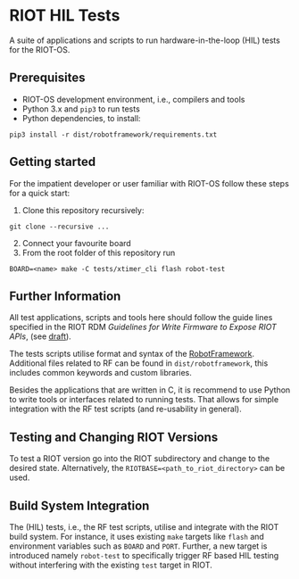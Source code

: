 # RIOT HIL Tests

A suite of applications and scripts to run hardware-in-the-loop (HIL) tests for
the RIOT-OS.

## Prerequisites

* RIOT-OS development environment, i.e., compilers and tools
* Python 3.x and `pip3` to run tests
* Python dependencies, to install:
```
pip3 install -r dist/robotframework/requirements.txt
```

## Getting started

For the impatient developer or user familiar with RIOT-OS follow these steps
for a quick start:

1. Clone this repository recursively:
```
git clone --recursive ...
```
2. Connect your favourite board
3. From the root folder of this repository run
```
BOARD=<name> make -C tests/xtimer_cli flash robot-test
```

## Further Information

All test applications, scripts and tools here should follow the guide lines
specified in the RIOT RDM *Guidelines for Write Firmware to Expose RIOT APIs*,
(see [draft]).

The tests scripts utilise format and syntax of the [RobotFramework]. Additional
files related to RF can be found in `dist/robotframework`, this includes common
keywords and custom libraries.

Besides the applications that are written in C, it is recommend to use Python
to write tools or interfaces related to running tests. That allows for simple
integration with the RF test scripts (and re-usability in general).

## Testing and Changing RIOT Versions

To test a RIOT version go into the RIOT subdirectory and change to the
desired state.  Alternatively, the `RIOTBASE=<path_to_riot_directory>` can
be used.

## Build System Integration

The (HIL) tests, i.e., the RF test scripts, utilise and integrate with the RIOT
build system. For instance, it uses existing `make` targets like `flash` and
environment variables such as `BOARD` and `PORT`. Further, a new target is
introduced namely `robot-test` to specifically trigger RF based HIL testing
without interfering with the existing `test` target in RIOT.

[draft]: https://github.com/RIOT-OS/RIOT/pull/10624
[RobotFramework]: https://robotframework.org
